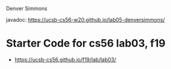 Denver Simmons

javadoc: https://ucsb-cs56-w20.github.io/lab05-denversimmons/

# Starter Code for cs56 lab03, f19

* <https://ucsb-cs56.github.io/f19/lab/lab03/>

